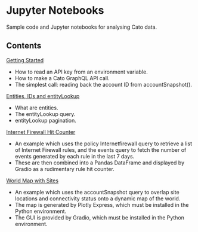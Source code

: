 # Jupyter Notebooks
Sample code and Jupyter notebooks for analysing Cato data.

## Contents

[Getting Started](https://github.com/catonetworks/data-analytics/blob/main/notebooks/Getting%20Started.ipynb)
* How to read an API key from an environment variable.
* How to make a Cato GraphQL API call.
* The simplest call: reading back the account ID from accountSnapshot().

[Entities, IDs and entityLookup](https://github.com/catonetworks/data-analytics/blob/main/notebooks/Entities%2C%20IDs%20and%20entityLookup.ipynb)
* What are entities.
* The entityLookup query.
* entityLookup pagination.

[Internet Firewall Hit Counter](https://github.com/catonetworks/data-analytics/blob/main/notebooks/Internet%20Firewall%20Hit%20Counter.ipynb)
* An example which uses the policy Internetfirewall query to retrieve a list of Internet Firewall rules, and the events query to fetch the number of events generated by each rule in the last 7 days.
* These are then combined into a Pandas DataFrame and displayed by Gradio as a rudimentary rule hit counter.

[World Map with Sites](https://github.com/catonetworks/data-analytics/blob/main/notebooks/World%20Map%20with%20Sites.ipynb)
* An example which uses the accountSnapshot query to overlap site locations and connectivity status onto a dynamic map of the world.
* The map is generated by Plotly Express, which must be installed in the Python environment.
* The GUI is provided by Gradio, which must be installed in the Python environment.